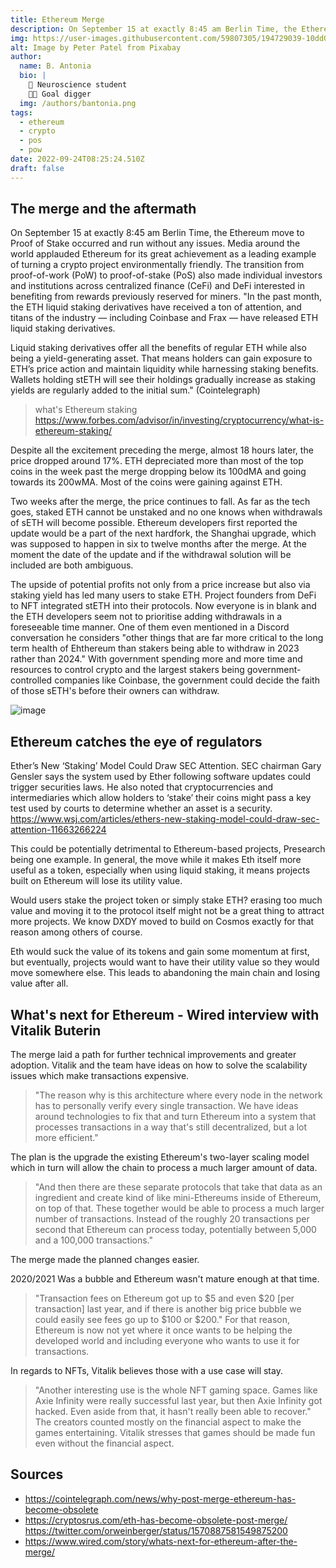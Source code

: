 ```yaml
---
title: Ethereum Merge
description: On September 15 at exactly 8:45 am Berlin Time, the Ethereum move to Proof of Stake occurred and run without any issues
img: https://user-images.githubusercontent.com/59807305/194729039-10dd04de-a860-4e76-901a-3f9d2bf3247b.jpg
alt: Image by Peter Patel from Pixabay
author:
  name: B. Antonia
  bio: |
    🧠 Neuroscience student
    🦸🏼 Goal digger
  img: /authors/bantonia.png
tags:
  - ethereum
  - crypto
  - pos
  - pow
date: 2022-09-24T08:25:24.510Z
draft: false
---
```


## The merge and the aftermath

On September 15 at exactly 8:45 am Berlin Time, the Ethereum move to Proof of Stake occurred and run without any issues.
Media around the world applauded Ethereum for its great achievement as a leading example of turning a crypto project
environmentally friendly. The transition from proof-of-work (PoW) to proof-of-stake (PoS) also made individual investors
and institutions across centralized finance (CeFi) and DeFi interested in benefiting from rewards previously reserved
for miners. "In the past month, the ETH liquid staking derivatives have received a ton of attention, and titans of the
industry — including Coinbase and Frax — have released ETH liquid staking derivatives.

Liquid staking derivatives offer all the benefits of regular ETH while also being a yield-generating asset. That means
holders can gain exposure to ETH’s price action and maintain liquidity while harnessing staking benefits. Wallets
holding stETH will see their holdings gradually increase as staking yields are regularly added to the initial sum."
(Cointelegraph)

> what's Ethereum staking https://www.forbes.com/advisor/in/investing/cryptocurrency/what-is-ethereum-staking/

Despite all the excitement preceding the merge, almost 18 hours later, the price dropped around 17%. ETH depreciated
more than most of the top coins in the week past the merge dropping below its 100dMA and going towards its 200wMA. Most
of the coins were gaining against ETH.

Two weeks after the merge, the price continues to fall. As far as the tech goes, staked ETH cannot be unstaked and no
one knows when withdrawals of sETH will become possible. Ethereum developers first reported the update would be a part
of the next hardfork, the Shanghai upgrade, which was supposed to happen in six to twelve months after the merge. At the
moment the date of the update and if the withdrawal solution will be included are both ambiguous.

The upside of potential profits not only from a price increase but also via staking yield has led many users to stake
ETH. Project founders from DeFi to NFT integrated stETH into their protocols. Now everyone is in blank and the ETH
developers seem not to prioritise adding withdrawals in a foreseeable time manner. One of them even mentioned in a
Discord conversation he considers "other things that are far more critical to the long term health of Ehthereum than
stakers being able to withdraw in 2023 rather than 2024." With government spending more and more time and resources to
control crypto and the largest stakers being government-controlled companies like Coinbase, the government could decide
the faith of those sETH's before their owners can withdraw.

![image](https://user-images.githubusercontent.com/59807305/192391645-a8b9a623-0dc4-44af-aaf3-692684223499.png)

## Ethereum catches the eye of regulators

Ether’s New ‘Staking’ Model Could Draw SEC Attention. SEC chairman Gary Gensler says the system used by Ether following
software updates could trigger securities laws. He also noted that cryptocurrencies and intermediaries which allow
holders to ‘stake’ their coins might pass a key test used by courts to determine whether an asset is a security.
https://www.wsj.com/articles/ethers-new-staking-model-could-draw-sec-attention-11663266224

This could be potentially detrimental to Ethereum-based projects, Presearch being one example. In general, the move
while it makes Eth itself more useful as a token, especially when using liquid staking, it means projects built on
Ethereum will lose its utility value.

Would users stake the project token or simply stake ETH? erasing too much value and moving it to the protocol itself
might not be a great thing to attract more projects. We know DXDY moved to build on Cosmos exactly for that reason among
others of course.

Eth would suck the value of its tokens and gain some momentum at first, but eventually, projects would want to have
their utility value so they would move somewhere else. This leads to abandoning the main chain and losing value after
all.

## What's next for Ethereum - Wired interview with Vitalik Buterin

The merge laid a path for further technical improvements and greater adoption. Vitalik and the team have ideas on how to
solve the scalability issues which make transactions expensive.

> "The reason why is this architecture where every node in the network has to personally verify every single
> transaction. We have ideas around technologies to fix that and turn Ethereum into a system that processes transactions
> in a way that's still decentralized, but a lot more efficient."

The plan is the upgrade the existing Ethereum's two-layer scaling model which in turn will allow the chain to process a
much larger amount of data.

> "And then there are these separate protocols that take that data as an ingredient and create kind of like
> mini-Ethereums inside of Ethereum, on top of that. These together would be able to process a much larger number of
> transactions. Instead of the roughly 20 transactions per second that Ethereum can process today, potentially between
> 5,000 and a 100,000 transactions."

The merge made the planned changes easier.

2020/2021 Was a bubble and Ethereum wasn't mature enough at that time.

> "Transaction fees on Ethereum got up to $5 and even $20 [per transaction] last year, and if there is another big price
> bubble we could easily see fees go up to $100 or $200." For that reason, Ethereum is now not yet where it once wants
> to be helping the developed world and including everyone who wants to use it for transactions.

In regards to NFTs, Vitalik believes those with a use case will stay.

> "Another interesting use is the whole NFT gaming space. Games like Axie Infinity were really successful last year, but
> then Axie Infinity got hacked. Even aside from that, it hasn't really been able to recover." The creators counted
> mostly on the financial aspect to make the games entertaining. Vitalik stresses that games should be made fun even
> without the financial aspect.

## Sources

- https://cointelegraph.com/news/why-post-merge-ethereum-has-become-obsolete
- https://cryptosrus.com/eth-has-become-obsolete-post-merge/ https://twitter.com/orweinberger/status/1570887581549875200
- https://www.wired.com/story/whats-next-for-ethereum-after-the-merge/
